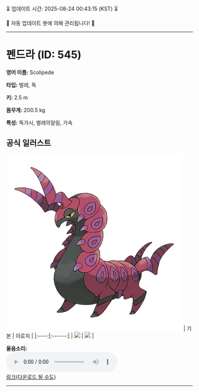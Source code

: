 
⏳ 업데이트 시간: 2025-08-24 00:43:15 (KST) ⏳

🤖 자동 업데이트 봇에 의해 관리됩니다! 🤖

---

# 펜드라 (ID: 545)
**영어 이름:** Scolipede

**타입:** 벌레, 독

**키:** 2.5 m

**몸무게:** 200.5 kg

**특성:** 독가시, 벌레의알림, 가속

## 공식 일러스트
![](https://raw.githubusercontent.com/PokeAPI/sprites/master/sprites/pokemon/other/official-artwork/545.png)
| 기본 | 이로치 |
|:----:|:------:|
| <img src="http://play.pokemonshowdown.com/sprites/ani/scolipede.gif" width="200"> | <img src="http://play.pokemonshowdown.com/sprites/ani-shiny/scolipede.gif" width="200"> |

**울음소리:**<br><audio controls src="https://raw.githubusercontent.com/PokeAPI/cries/main/cries/pokemon/latest/545.ogg"></audio><br> [링크(다운로드 될 수도)](https://raw.githubusercontent.com/PokeAPI/cries/main/cries/pokemon/latest/545.ogg)


---
